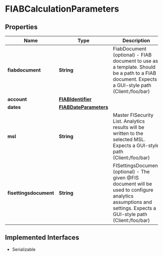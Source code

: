 

# FIABCalculationParameters


## Properties

Name | Type | Description | Notes
------------ | ------------- | ------------- | -------------
**fiabdocument** | **String** | FiabDocument (optional) - FIAB document to use as a template. Should  be a path to a FIAB document. Expects a GUI-style path (Client:/foo/bar) |  [optional]
**account** | [**FIABIdentifier**](FIABIdentifier.md) |  | 
**dates** | [**FIABDateParameters**](FIABDateParameters.md) |  | 
**msl** | **String** | Master FISecurity List. Analytics results will be written to the selected MSL. Expects a GUI-style path (Client:/foo/bar) |  [optional]
**fisettingsdocument** | **String** | FISettingsDocument (optional) - The given @FIS document will be used to  configure analytics assumptions and settings. Expects a GUI-style path (Client:/foo/bar) |  [optional]


## Implemented Interfaces

* Serializable



